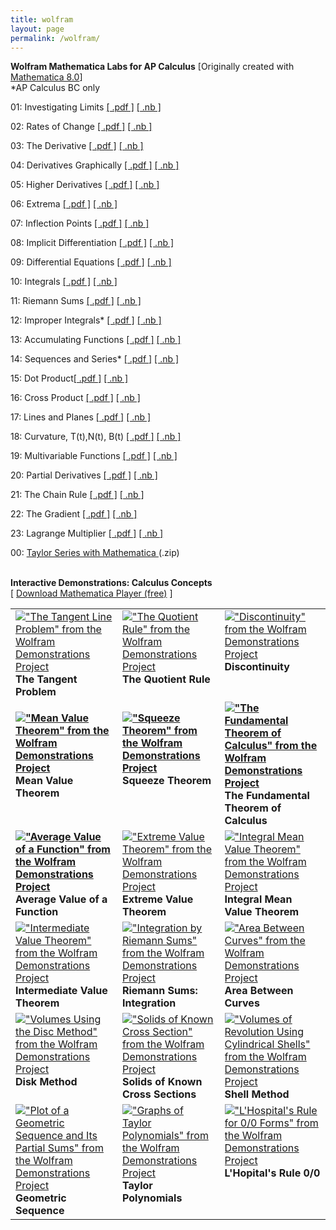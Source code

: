 ```yaml
---
title: wolfram
layout: page
permalink: /wolfram/
---
```


<strong>Wolfram Mathematica Labs for AP Calculus</strong>
[Originally created with <a href="https://www.wolfram.com/mathematica/" target="_blank">Mathematica 8.0</a>]<br>
*AP Calculus BC only 

01:  Investigating Limits 
<a href="../docs/labs/calculus/01_Limits.pdf" target="_blank">[  .pdf  ]</a>
<a href="../docs/labs/calculus/01_Limits.nb" target="_blank">[  .nb  ]</a>
        
02:  Rates of Change
<a href="../docs/labs/calculus/02_Rates_of_change.pdf" target="_blank">[  .pdf  ]</a>
<a href="../docs/labs/calculus/02_Rates_of_change.nb" target="_blank">[  .nb  ]</a>

03:  The Derivative 
<a href="../docs/labs/calculus/03_The_Derivative.pdf" target="_blank">[  .pdf  ]</a>
<a href="../docs/labs/calculus/03_The_Derivative.nb" target="_blank">[  .nb  ]</a>

04:  Derivatives Graphically
<a href="../docs/labs/calculus/04_Derivatives_Graphically.pdf" target="_blank">[  .pdf  ]</a>
<a href="../docs/labs/calculus/04_Derivatives_Graphically.nb" target="_blank">[  .nb  ]</a>

05:  Higher Derivatives
<a href="../docs/labs/calculus/05_Higher_Derivatives.pdf" target="_blank">[  .pdf  ]</a>
<a href="../docs/labs/calculus/05_Higher_Derivatives.nb" target="_blank">[  .nb  ]</a>
        
06:  Extrema
<a href="../docs/labs/calculus/06_Extrema.pdf" target="_blank">[  .pdf  ]</a>
<a href="../docs/labs/calculus/06_Extrema.nb" target="_blank">[  .nb  ]</a>

07:  Inflection Points
<a href="../docs/labs/calculus/07_Inflection_Points.pdf" target="_blank">[  .pdf  ]</a>
<a href="../docs/labs/calculus/07_Inflection_Points.pdf" target="_blank">[  .nb  ]</a>
 
08:  Implicit Differentiation
<a href="../docs/labs/calculus/08_Implicit_Differentiation.pdf" target="_blank">[  .pdf  ]</a>
<a href="../docs/labs/calculus/08_Implicit_Differentiation.nb" target="_blank">[  .nb  ]</a>

09:  Differential Equations
<a href="../docs/labs/calculus/09_Differential_Equations.pdf" target="_blank">[  .pdf  ]</a>
<a href="../docs/labs/calculus/09_Differential_Equations.nb" target="_blank">[  .nb  ]</a>
      
10:  Integrals
<a href="../docs/labs/calculus/10_Integrals.pdf" target="_blank">[  .pdf  ]</a>
<a href="../docs/labs/calculus/10_Integrals.nb" target="_blank">[  .nb  ]</a>
      
11: Riemann Sums
<a href="../docs/labs/calculus/11_Riemann_Sums.pdf" target="_blank">[  .pdf  ]</a>
<a href="../docs/labs/calculus/11_Riemann_Sums.nb" target="_blank">[  .nb  ]</a>
      
12: Improper Integrals*
<a href="../docs/labs/calculus/12_Improper_Integrals.pdf" target="_blank">[  .pdf  ]</a>
<a href="../docs/labs/calculus/12_Improper_Integrals.nb" target="_blank">[  .nb  ]</a>
   
13: Accumulating Functions
<a href="../docs/labs/calculus/13_Accumulating_Functions.pdf" target="_blank">[  .pdf  ]</a>
<a href="../docs/labs/calculus/13_Accumulating_Functions.nb" target="_blank">[  .nb  ]</a>
       
14: Sequences and Series*
<a href="../docs/labs/calculus/14_Sequences_and_Series.pdf" target="_blank">[  .pdf  ]</a>
<a href="../docs/labs/calculus/14_Sequences_and_Series.nb" target="_blank">[  .nb  ]</a>

15: Dot Product<a href="../docs/labs/calculus/15_Dot_Product.pdf" target="_blank">[  .pdf  ]</a>
<a href="../docs/labs/calculus/15_Dot_Product.nb" target="_blank">[  .nb  ]</a>

16: Cross Product
<a href="../docs/labs/calculus/16_Cross_Product.pdf" target="_blank">[  .pdf  ]</a>
<a href="../docs/labs/calculus/16_Cross_Product.nb" target="_blank">[  .nb  ]</a>

17: Lines and Planes
<a href="../docs/labs/calculus/17_Lines_Planes.pdf" target="_blank">[  .pdf  ]</a>
<a href="../docs/labs/calculus/17_Lines_Planes.nb" target="_blank">[  .nb  ]</a>

18: Curvature, T(t),N(t), B(t)
<a href="../docs/labs/calculus/18_Curvature_TNB.pdf" target="_blank">[  .pdf  ]</a>
<a href="../docs/labs/calculus/18_Curvature_TNB.nb" target="_blank">[  .nb  ]</a>
      
19: Multivariable Functions
<a href="../docs/labs/calculus/19_Multivariable_Functions.pdf" target="_blank">[  .pdf  ]</a>
<a href="../docs/labs/calculus/19_Multivariable_Functions.nb" target="_blank">[  .nb  ]</a>
   
20: Partial Derivatives
<a href="../docs/labs/calculus/20_Partial_Derivatives.pdf" target="_blank">[  .pdf  ]</a>
<a href="../docs/labs/calculus/20_Partial_Derivatives.nb" target="_blank">[  .nb  ]</a>

21:  The Chain Rule
<a href="../docs/labs/calculus/21_Chain_Rule.pdf" target="_blank">[  .pdf  ]</a>
<a href="../docs/labs/calculus/21_Chain_Rule.nb" target="_blank">[  .nb  ]</a>

22:  The Gradient
<a href="../docs/labs/calculus/22_Gradient.pdf" target="_blank">[  .pdf  ]</a>
<a href="../docs/labs/calculus/22_Gradient.nb" target="_blank">[  .nb  ]</a>

23:  Lagrange Multiplier
<a href="../docs/labs/calculus/23_Lagrange_Multiplier.pdf" target="_blank">[  .pdf  ]</a>
<a href="../docs/labs/calculus/23_Lagrange_Multiplier.nb" target="_blank">[  .nb  ]</a>

00: <a href="../docs/labs/calculus/Taylor-Series-Shubleka.nb.zip" target="_blank"> Taylor Series with Mathematica </a> (.zip) <br><br>


<strong> Interactive Demonstrations: Calculus Concepts </strong><br>
[ <a href="https://www.wolfram.com/cdf-player/" target="_blank">Download Mathematica Player (free)</a> ]

<table width="100%"  border="0">
        <tr valign="top">
          <td><a href="https://demonstrations.wolfram.com/TheTangentLineProblem/" target="_blank"><img src="https://demonstrations.wolfram.com/TheTangentLineProblem/thumbnail_174.jpg" border="0" alt="&quot;The Tangent Line Problem&quot; from the Wolfram Demonstrations Project" title="&quot;The Tangent Line Problem&quot; from the Wolfram Demonstrations Project" /></a><strong><br>
          The Tangent Problem</strong></td>
          <td><a href="https://demonstrations.wolfram.com/TheQuotientRule/" target="_blank"><img src="https://demonstrations.wolfram.com/TheQuotientRule/thumbnail_174.jpg" border="0" alt="&quot;The Quotient Rule&quot; from the Wolfram Demonstrations Project" title="&quot;The Quotient Rule&quot; from the Wolfram Demonstrations Project" /></a><br>
            <strong>The Quotient Rule</strong></td>
          <td><a href="https://demonstrations.wolfram.com/Discontinuity/" target="_blank"><img src="https://demonstrations.wolfram.com/Discontinuity/thumbnail_174.jpg" border="0" alt="&quot;Discontinuity&quot; from the Wolfram Demonstrations Project" title="&quot;Discontinuity&quot; from the Wolfram Demonstrations Project" /></a><br>
            <strong>Discontinuity</strong></td>
        </tr>
        <tr valign="top">
          <td>
        <p align="left"><strong><strong><a href="https://demonstrations.wolfram.com/MeanValueTheorem/" target="_blank"><img src="https://demonstrations.wolfram.com/MeanValueTheorem/thumbnail_174.jpg" border="0" alt="&quot;Mean Value Theorem&quot; from the Wolfram Demonstrations Project" title="&quot;Mean Value Theorem&quot; from the Wolfram Demonstrations Project" /></a> <br>
          Mean Value Theorem</strong></strong></p></td>
          <td><p align="left"><strong><a href="https://demonstrations.wolfram.com/SqueezeTheorem/" target="_blank"><img src="https://demonstrations.wolfram.com/SqueezeTheorem/thumbnail_174.jpg" border="0" alt="&quot;Squeeze Theorem&quot; from the Wolfram Demonstrations Project" title="&quot;Squeeze Theorem&quot; from the Wolfram Demonstrations Project"/></a><br>
          Squeeze Theorem
            </strong></p>
          </td>
          <td><strong><a href="https://demonstrations.wolfram.com/TheFundamentalTheoremOfCalculus/" target="_blank"><img src="https://demonstrations.wolfram.com/TheFundamentalTheoremOfCalculus/thumbnail_174.jpg" border="0" alt="&quot;The Fundamental Theorem of Calculus&quot; from the Wolfram Demonstrations Project" title="&quot;The Fundamental Theorem of Calculus&quot; from the Wolfram Demonstrations Project" /></a><br>
          The Fundamental Theorem of Calculus</strong></td>
        </tr>
        <tr valign="top">
          <td><strong><a href="https://demonstrations.wolfram.com/AverageValueOfAFunction/" target="_blank"><img src="https://demonstrations.wolfram.com/AverageValueOfAFunction/thumbnail_174.jpg" border="0" alt="&quot;Average Value of a Function&quot; from the Wolfram Demonstrations Project" title="&quot;Average Value of a Function&quot; from the Wolfram Demonstrations Project" /></a><br>
          Average Value of a Function</strong></td>
          <td><a href="https://demonstrations.wolfram.com/ExtremeValueTheorem/" target="_blank"><img src="https://demonstrations.wolfram.com/ExtremeValueTheorem/thumbnail_174.jpg" border="0" alt="&quot;Extreme Value Theorem&quot; from the Wolfram Demonstrations Project" title="&quot;Extreme Value Theorem&quot; from the Wolfram Demonstrations Project" /></a><br>
            <strong>Extreme Value Theorem</strong></td>
          <td><a href="https://demonstrations.wolfram.com/IntegralMeanValueTheorem/" target="_blank"><img src="https://demonstrations.wolfram.com/IntegralMeanValueTheorem/thumbnail_174.jpg" border="0" alt="&quot;Integral Mean Value Theorem&quot; from the Wolfram Demonstrations Project" title="&quot;Integral Mean Value Theorem&quot; from the Wolfram Demonstrations Project" /></a><br>
            <strong>Integral Mean Value Theorem</strong></td>
        </tr>
        <tr valign="top">
          <td><a href="https://demonstrations.wolfram.com/IntermediateValueTheorem/" target="_blank"><img src="https://demonstrations.wolfram.com/IntermediateValueTheorem/thumbnail_174.jpg" border="0" alt="&quot;Intermediate Value Theorem&quot; from the Wolfram Demonstrations Project" title="&quot;Intermediate Value Theorem&quot; from the Wolfram Demonstrations Project" /></a><br> <strong>Intermediate Value Theorem</strong></td>
          <td><a href="https://demonstrations.wolfram.com/IntegrationByRiemannSums/" target="_blank"><img src="https://demonstrations.wolfram.com/IntegrationByRiemannSums/thumbnail_174.jpg" border="0" alt="&quot;Integration by Riemann Sums&quot; from the Wolfram Demonstrations Project" title="&quot;Integration by Riemann Sums&quot; from the Wolfram Demonstrations Project" /></a><br>
            <strong>Riemann Sums: Integration</strong></td>
          <td><a href="https://demonstrations.wolfram.com/AreaBetweenCurves/" target="_blank"><img src="https://demonstrations.wolfram.com/AreaBetweenCurves/thumbnail_174.jpg" border="0" alt="&quot;Area Between Curves&quot; from the Wolfram Demonstrations Project" title="&quot;Area Between Curves&quot; from the Wolfram Demonstrations Project" /></a><br>
            <strong>Area Between Curves</strong></td>
        </tr>
        <tr valign="top">
          <td><a href="https://demonstrations.wolfram.com/VolumesUsingTheDiscMethod/" target="_blank"><img src="https://demonstrations.wolfram.com/VolumesUsingTheDiscMethod/thumbnail_174.jpg" border="0" alt="&quot;Volumes Using the Disc Method&quot; from the Wolfram Demonstrations Project" title="&quot;Volumes Using the Disc Method&quot; from the Wolfram Demonstrations Project" /></a><br>
            <strong>Disk Method</strong></td>
          <td><a href="https://demonstrations.wolfram.com/SolidsOfKnownCrossSection/" target="_blank"><img src="https://demonstrations.wolfram.com/SolidsOfKnownCrossSection/thumbnail_174.jpg" border="0" alt="&quot;Solids of Known Cross Section&quot; from the Wolfram Demonstrations Project" title="&quot;Solids of Known Cross Section&quot; from the Wolfram Demonstrations Project" /></a><br>
            <strong>Solids of Known Cross Sections</strong></td>
          <td><a href="https://demonstrations.wolfram.com/VolumesOfRevolutionUsingCylindricalShells/" target="_blank"><img src="https://demonstrations.wolfram.com/VolumesOfRevolutionUsingCylindricalShells/thumbnail_174.jpg" border="0" alt="&quot;Volumes of Revolution Using Cylindrical Shells&quot; from the Wolfram Demonstrations Project" title="&quot;Volumes of Revolution Using Cylindrical Shells&quot; from the Wolfram Demonstrations Project" /></a><br>
            <strong>Shell Method</strong></td>
        </tr>
        <tr valign="top">
          <td><a href="https://demonstrations.wolfram.com/PlotOfAGeometricSequenceAndItsPartialSums/" target="_blank"><img src="https://demonstrations.wolfram.com/PlotOfAGeometricSequenceAndItsPartialSums/thumbnail_174.jpg" border="0" alt="&quot;Plot of a Geometric Sequence and Its Partial Sums&quot; from the Wolfram Demonstrations Project" title="&quot;Plot of a Geometric Sequence and Its Partial Sums&quot; from the Wolfram Demonstrations Project" /></a><br>
            <strong>Geometric Sequence</strong></td>
          <td><a href="https://demonstrations.wolfram.com/GraphsOfTaylorPolynomials/" target="_blank"><img src="https://demonstrations.wolfram.com/GraphsOfTaylorPolynomials/thumbnail_174.jpg" border="0" alt="&quot;Graphs of Taylor Polynomials&quot; from the Wolfram Demonstrations Project" title="&quot;Graphs of Taylor Polynomials&quot; from the Wolfram Demonstrations Project" /></a><br>
            <strong>Taylor Polynomials</strong></td>
          <td><a href="https://demonstrations.wolfram.com/LHospitalsRuleFor00Forms/" target="_blank"><img src="https://demonstrations.wolfram.com/LHospitalsRuleFor00Forms/thumbnail_174.jpg" border="0" alt="&quot;L'Hospital's Rule for 0/0 Forms&quot; from the Wolfram Demonstrations Project" title="&quot;L'Hospital's Rule for 0/0 Forms&quot; from the Wolfram Demonstrations Project" /></a><br>
            <strong>L'Hopital's Rule 0/0</strong></td>
        </tr>
  
</table>
